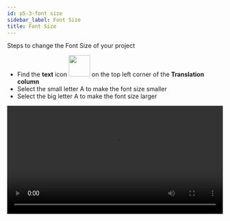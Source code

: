 ```yaml
---
id: p5-3-font size
sidebar_label: Font Size
title: Font Size
---
```

Steps to change the Font Size of your project

- Find the **text** icon <img src="/assets/font-size.png" width="50px" alt=""/> on the top left corner of the **Translation column**
- Select the small letter A to make the font size smaller
- Select the big letter A to make the font size larger

<video controls src="/0.5.3/en_fontsize.mov" width="100%" type="video/mov"/>
